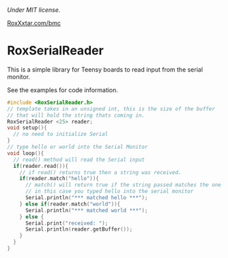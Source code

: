 *Under MIT license.*

[RoxXxtar.com/bmc](https://www.roxxxtar.com/bmc)

# RoxSerialReader

This is a simple library for Teensy boards to read input from the serial monitor.

See the examples for code information.

```c++
#include <RoxSerialReader.h>
// template takes in an unsigned int, this is the size of the buffer
// that will hold the string thats coming in.
RoxSerialReader <25> reader;
void setup(){
  // no need to initialize Serial
}
// type hello or world into the Serial Monitor
void loop(){
  // read() method will read the Serial input
  if(reader.read()){
    // if read() returns true then a string was received.
    if(reader.match("hello")){
      // match() will return true if the string passed matches the one received
      // in this case you typed hello into the serial monitor
      Serial.println("*** matched hello ***");
    } else if(reader.match("world")){
      Serial.println("*** matched world ***");
    } else {
      Serial.print("received: ");
      Serial.println(reader.getBuffer());
    }
  }
}

```
